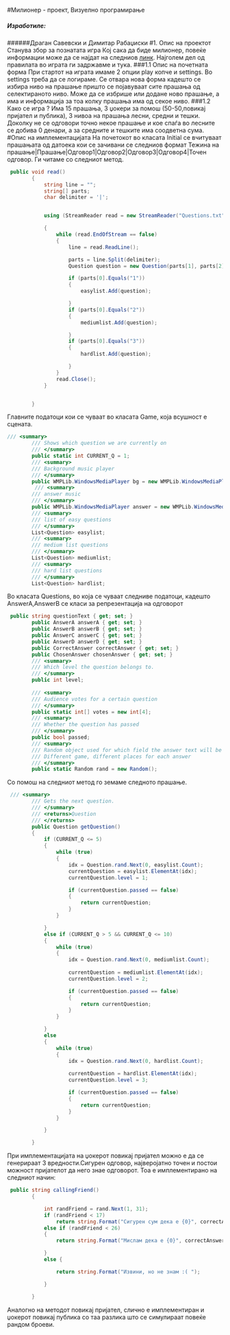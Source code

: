 #Милионер - проект, Визуелно програмирање
##### Изработиле:
######Драган Савевски и Димитар Рабаџиски
#1. Опис на проектот
Станува збор за познатата игра Кој сака да биде милионер, повеќе информации може да се најдат на следниов [линк](https://en.wikipedia.org/wiki/Millionaire). Најголем дел од правилата во играта ги задржавме и тука.
###1.1 Oпис на почетната форма
При стартот на играта имаме 2 опции play копче и settings. Во settings треба да се логираме. Се отвара нова форма кадешто се избира ниво на прашање пришто се појавуваат сите прашања од селектираното ниво. Може да се избрише или додане ново прашање, а има и информација за тоа колку прашања има од секое ниво.
###1.2 Како се игра ?
Има 15 прашања, 3 џокери за помош (50-50,повикај пријател и публика), 3 нивоа на прашања лесни, средни и тешки. Доколку не се одговори точно некое прашање и кое спаѓа во лесните се добива 0 денари, а за средните и тешките има соодветна сума.
#Опис на имплементацијата
На почетокот во класата Initial се вчитуваат прашањата од датоека кои се зачивани се следниов формат Teжина на прашање|Прашање|Одговор1|Одговор2|Oдговор3|Одговор4|Точен одговор. Ги читаме со следниот метод.
```c#
 public void read()
        {
            string line = "";
            string[] parts;
            char delimiter = '|';


            using (StreamReader read = new StreamReader("Questions.txt"))

            {   
                while (read.EndOfStream == false)
                {
                    line = read.ReadLine();

                    parts = line.Split(delimiter);
                    Question question = new Question(parts[1], parts[2], parts[3], parts[4], parts[5], parts[6]);

                    if (parts[0].Equals("1"))
                    {
                        easylist.Add(question);

                    }
                    if (parts[0].Equals("2"))
                    {
                        mediumlist.Add(question);

                    }
                    if (parts[0].Equals("3"))
                    {
                        hardlist.Add(question);

                    }
                }
                read.Close();
            }


        }
```
Главните податоци кои се чуваат во класата Game, која всушност е сцената.
```c#
/// <summary>
        /// Shows which question we are currently on
        /// </summary>
        public static int CURRENT_Q = 1;
        /// <summary>
        /// Background music player
        /// </summary>
        public WMPLib.WindowsMediaPlayer bg = new WMPLib.WindowsMediaPlayer();
         /// <summary>
        /// answer music
        /// </summary>
        public WMPLib.WindowsMediaPlayer answer = new WMPLib.WindowsMediaPlayer();
        /// <summary>
        /// list of easy questions
        /// </summary>
        List<Question> easylist;
        /// <summary>
        /// medium list questions
        /// </summary>
        List<Question> mediumlist;
        /// <summary>
        /// hard list questions
        /// </summary>
        List<Question> hardlist;
```
Во класата Questions, во која се чуваат следниве податоци, кадешто AnswerA,AnswerB се класи за репрезентација на одговорот
```c#
 public string questionText { get; set; }
        public AnswerA answerA { get; set; }
        public AnswerB answerB { get; set; }
        public AnswerC answerC { get; set; }
        public AnswerD answerD { get; set; }
        public CorrectAnswer correctAnswer { get; set; }
        public ChosenAnswer chosenAnswer { get; set; }
        /// <summary>
        /// Which level the question belongs to.
        /// </summary>
        public int level;
       
        /// <summary>
        /// Audience votes for a certain question
        /// </summary>
        public static int[] votes = new int[4];
        /// <summary>
        /// Whether the question has passed
        /// </summary>
        public bool passed;
        /// <summary>
        /// Random object used for which field the answer text will be displayed on.
        /// Different game, different places for each answer
        /// </summary>
        public static Random rand = new Random();
```
Со помош на следниот метод го земаме следното прашање.
```c#
 /// <summary>
        /// Gets the next question.
        /// </summary>
        /// <returns>Question
        /// </returns>
        public Question getQuestion()
        {   
            if (CURRENT_Q <= 5)
            {
                while (true)
                {
                    idx = Question.rand.Next(0, easylist.Count);
                    currentQuestion = easylist.ElementAt(idx);
                    currentQuestion.level = 1;

                    if (currentQuestion.passed == false)
                    {
                        return currentQuestion;
                    }
                }

            }
            else if (CURRENT_Q > 5 && CURRENT_Q <= 10)
            {
                while (true)
                {
                    idx = Question.rand.Next(0, mediumlist.Count);
                    
                    currentQuestion = mediumlist.ElementAt(idx);
                    currentQuestion.level = 2;

                    if (currentQuestion.passed == false)
                    {
                        return currentQuestion;
                    }
                }

            }
            else
            {
                while (true)
                {
                    idx = Question.rand.Next(0, hardlist.Count);
                    
                    currentQuestion = hardlist.ElementAt(idx);
                    currentQuestion.level = 3;

                    if (currentQuestion.passed == false)
                    {
                        return currentQuestion;
                    }
                }

            }

        }
```
При имплементацијата на џокерот повикај пријател можно е да се генерираат 3 вредности.Сигурен одговор, најверојатно точен и постои можност пријателот да него знае одговорот. Тоа е имплементирано на следниот начин:
```c#
 public string callingFriend()
        {

            int randFriend = rand.Next(1, 31);
            if (randFriend < 17)
                return string.Format("Сигурен сум дека е {0}", correctAnswer.correctAnswer);
            else if (randFriend < 26)
            {
                return string.Format("Мислам дека е {0}", correctAnswer.correctAnswer);

            }
            else {

                return string.Format("Извини, но не знам :( ");

            }

        }
```
Аналогно на методот повикај пријател, слично е имплементиран и џокерот повикај публика со таа разлика што се симулираат повеќе рандом броеви.
